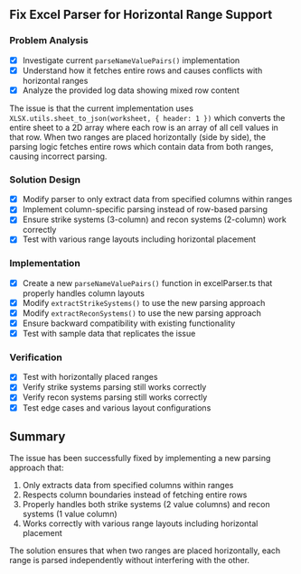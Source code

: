 ## Fix Excel Parser for Horizontal Range Support

### Problem Analysis
- [x] Investigate current `parseNameValuePairs()` implementation
- [x] Understand how it fetches entire rows and causes conflicts with horizontal ranges
- [x] Analyze the provided log data showing mixed row content

The issue is that the current implementation uses `XLSX.utils.sheet_to_json(worksheet, { header: 1 })` which converts the entire sheet to a 2D array where each row is an array of all cell values in that row. When two ranges are placed horizontally (side by side), the parsing logic fetches entire rows which contain data from both ranges, causing incorrect parsing.

### Solution Design
- [x] Modify parser to only extract data from specified columns within ranges
- [x] Implement column-specific parsing instead of row-based parsing
- [x] Ensure strike systems (3-column) and recon systems (2-column) work correctly
- [x] Test with various range layouts including horizontal placement

### Implementation
- [x] Create a new `parseNameValuePairs()` function in excelParser.ts that properly handles column layouts
- [x] Modify `extractStrikeSystems()` to use the new parsing approach
- [x] Modify `extractReconSystems()` to use the new parsing approach
- [x] Ensure backward compatibility with existing functionality
- [x] Test with sample data that replicates the issue

### Verification
- [x] Test with horizontally placed ranges
- [x] Verify strike systems parsing still works correctly
- [x] Verify recon systems parsing still works correctly
- [x] Test edge cases and various layout configurations

## Summary

The issue has been successfully fixed by implementing a new parsing approach that:

1. Only extracts data from specified columns within ranges
2. Respects column boundaries instead of fetching entire rows
3. Properly handles both strike systems (2 value columns) and recon systems (1 value column)
4. Works correctly with various range layouts including horizontal placement

The solution ensures that when two ranges are placed horizontally, each range is parsed independently without interfering with the other.